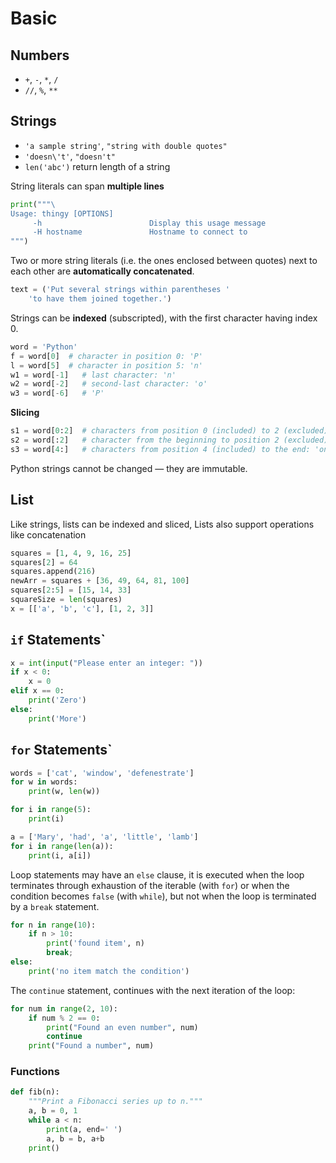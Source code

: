 # Basic

## Numbers

- `+`, `-`, `*`, `/`
- `//`, `%`, `**`

## Strings

- `'a sample string'`, `"string with double quotes"`
- `'doesn\'t'`, `"doesn't"`
- `len('abc')` return length of a string

String literals can span **multiple lines**

```python
print("""\
Usage: thingy [OPTIONS]
     -h                        Display this usage message
     -H hostname               Hostname to connect to
""")
```

Two or more string literals (i.e. the ones enclosed between quotes) next to each other are **automatically concatenated**.

```python
text = ('Put several strings within parentheses '
    'to have them joined together.')
```

Strings can be **indexed** (subscripted), with the first character having index 0.

```python
word = 'Python'
f = word[0]  # character in position 0: 'P'
l = word[5]  # character in position 5: 'n'
w1 = word[-1]   # last character: 'n'
w2 = word[-2]   # second-last character: 'o'
w3 = word[-6]   # 'P'
```

**Slicing**

```python
s1 = word[0:2]  # characters from position 0 (included) to 2 (excluded): 'Py'
s2 = word[:2]   # character from the beginning to position 2 (excluded): 'Py'
s3 = word[4:]   # characters from position 4 (included) to the end: 'on'
```

Python strings cannot be changed — they are immutable.

## List

Like strings, lists can be indexed and sliced, Lists also support operations like concatenation

```python
squares = [1, 4, 9, 16, 25]
squares[2] = 64
squares.append(216)
newArr = squares + [36, 49, 64, 81, 100]
squares[2:5] = [15, 14, 33]
squareSize = len(squares)
x = [['a', 'b', 'c'], [1, 2, 3]]
```

## `if` Statements`

```python
x = int(input("Please enter an integer: "))
if x < 0:
    x = 0
elif x == 0:
    print('Zero')
else:
    print('More')
```


## `for` Statements`

```python
words = ['cat', 'window', 'defenestrate']
for w in words:
    print(w, len(w))

for i in range(5):
    print(i)

a = ['Mary', 'had', 'a', 'little', 'lamb']
for i in range(len(a)):
    print(i, a[i])
```

Loop statements may have an `else` clause, it is executed when the loop terminates through exhaustion of the iterable (with `for`) or when the condition becomes `false` (with `while`), but not when the loop is terminated by a `break` statement.

```python
for n in range(10):
    if n > 10:
        print('found item', n)
        break;
else:
    print('no item match the condition')
```

The `continue` statement, continues with the next iteration of the loop:

```python
for num in range(2, 10):
    if num % 2 == 0:
        print("Found an even number", num)
        continue
    print("Found a number", num)
```

### Functions

```python
def fib(n):
    """Print a Fibonacci series up to n."""
    a, b = 0, 1
    while a < n:
        print(a, end=' ')
        a, b = b, a+b
    print()
```
